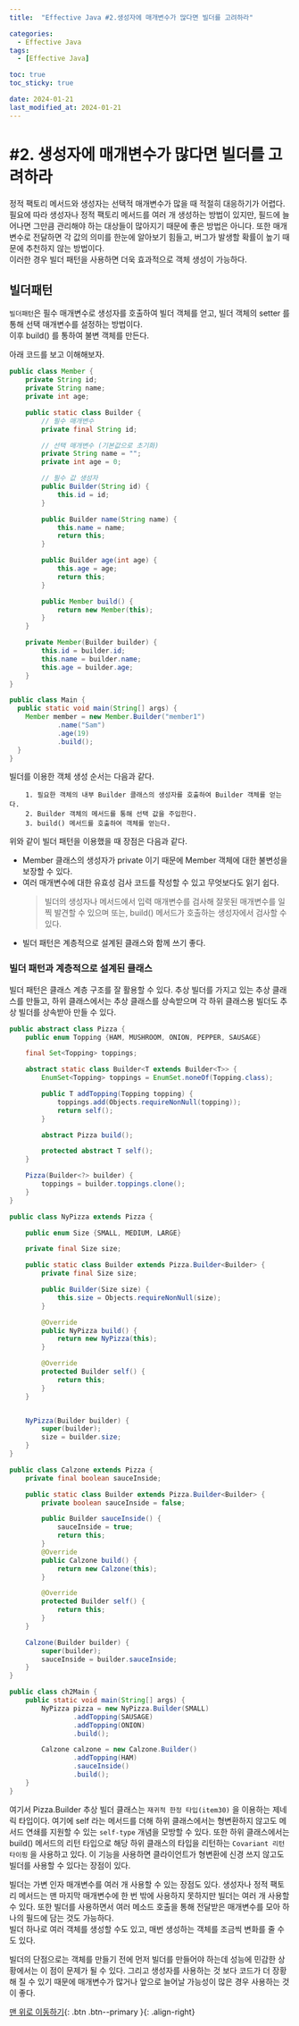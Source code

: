 ```yaml
---
title:  "Effective Java #2.생성자에 매개변수가 많다면 빌더를 고려하라" 

categories:
  - Effective Java
tags:
  - [Effective Java]

toc: true
toc_sticky: true

date: 2024-01-21
last_modified_at: 2024-01-21
---
```



# #2. 생성자에 매개변수가 많다면 빌더를 고려하라

정적 팩토리 메서드와 생성자는 선택적 매개변수가 많을 때 적절히 대응하기가 어렵다. 필요에 따라 생성자나 정적 팩토리 메서드를 여러 개 생성하는 방법이 있지만, 
필드에 늘어나면 그만큼 관리해야 하는 대상들이 많아지기 때문에 좋은 방법은 아니다. 또한 매개변수로 전달하면 각 값의 의미를 한눈에 알아보기 힘들고, 버그가 발생할 확률이 높기 때문에 추천하지 않는 방법이다.  
이러한 경우 빌더 패턴을 사용하면 더욱 효과적으로 객체 생성이 가능하다.

## 빌더패턴
`빌더패턴`은 필수 매개변수로 생성자를 호출하여 빌더 객체를 얻고, 빌더 객체의 setter 를 통해 선택 매개변수를 설정하는 방법이다.  
이후 build() 를 통하여 불변 객체를 만든다.
  
아래 코드를 보고 이해해보자.
```java
public class Member {
    private String id;
    private String name;
    private int age;

    public static class Builder {
        // 필수 매개변수
        private final String id;

        // 선택 매개변수 (기본값으로 초기화)
        private String name = "";
        private int age = 0;

        // 필수 값 생성자
        public Builder(String id) {
            this.id = id;
        }

        public Builder name(String name) {
            this.name = name;
            return this;
        }

        public Builder age(int age) {
            this.age = age;
            return this;
        }

        public Member build() {
            return new Member(this);
        }
    }

    private Member(Builder builder) {
        this.id = builder.id;
        this.name = builder.name;
        this.age = builder.age;
    }
}

public class Main {
  public static void main(String[] args) {
    Member member = new Member.Builder("member1")
            .name("Sam")
            .age(19)
            .build();
  }
}
```
  
  
빌더를 이용한 객체 생성 순서는 다음과 같다.
        
        1. 필요한 객체의 내부 Builder 클래스의 생성자를 호출하여 Builder 객체를 얻는다.
        2. Builder 객체의 메서드를 통해 선택 값을 주입한다.
        3. build() 메서드를 호출하여 객체를 얻는다.
  
위와 같이 빌더 패턴을 이용했을 때 장점은 다음과 같다.  
  
- Member 클래스의 생성자가 private 이기 때문에 Member 객체에 대한 불변성을 보장할 수 있다.
- 여러 매개변수에 대한 유효성 검사 코드를 작성할 수 있고 무엇보다도 읽기 쉽다.
    > 빌더의 생성자나 메서드에서 입력 매개변수를 검사해 잘못된 매개변수를 일찍 발견할 수 있으며 또는, build() 메서드가 호출하는 생성자에서 검사할 수 있다.
- 빌더 패턴은 계층적으로 설계된 클래스와 함께 쓰기 좋다.
  
  
### 빌더 패턴과 계층적으로 설계된 클래스
빌더 패턴은 클래스 계층 구조를 잘 활용할 수 있다. 추상 빌더를 가지고 있는 추상 클래스를 만들고, 하위 클래스에서는 추상 클래스를 상속받으며 각 하위 클래스용 빌더도 추상 
빌더를 상속받아 만들 수 있다.

```java
public abstract class Pizza {
    public enum Topping {HAM, MUSHROOM, ONION, PEPPER, SAUSAGE}

    final Set<Topping> toppings;

    abstract static class Builder<T extends Builder<T>> {
        EnumSet<Topping> toppings = EnumSet.noneOf(Topping.class);

        public T addTopping(Topping topping) {
            toppings.add(Objects.requireNonNull(topping));
            return self();
        }

        abstract Pizza build();

        protected abstract T self();
    }

    Pizza(Builder<?> builder) {
        toppings = builder.toppings.clone();
    }
}
```

```java
public class NyPizza extends Pizza {

    public enum Size {SMALL, MEDIUM, LARGE}

    private final Size size;

    public static class Builder extends Pizza.Builder<Builder> {
        private final Size size;

        public Builder(Size size) {
            this.size = Objects.requireNonNull(size);
        }

        @Override
        public NyPizza build() {
            return new NyPizza(this);
        }

        @Override
        protected Builder self() {
            return this;
        }
    }


    NyPizza(Builder builder) {
        super(builder);
        size = builder.size;
    }
}
```
```java
public class Calzone extends Pizza {
    private final boolean sauceInside;

    public static class Builder extends Pizza.Builder<Builder> {
        private boolean sauceInside = false;

        public Builder sauceInside() {
            sauceInside = true;
            return this;
        }
        @Override
        public Calzone build() {
            return new Calzone(this);
        }

        @Override
        protected Builder self() {
            return this;
        }
    }

    Calzone(Builder builder) {
        super(builder);
        sauceInside = builder.sauceInside;
    }
}
```
```java
public class ch2Main {
    public static void main(String[] args) {
        NyPizza pizza = new NyPizza.Builder(SMALL)
                .addTopping(SAUSAGE)
                .addTopping(ONION)
                .build();

        Calzone calzone = new Calzone.Builder()
                .addTopping(HAM)
                .sauceInside()
                .build();
    }
}
```
  
  
여기서 Pizza.Builder 추상 빌더 클래스는 `재귀적 한정 타입(item30)` 을 이용하는 제네릭 타입이다. 여기에 self 라는 메서드를 더해 하위 클래스에서는 형변환하지 않고도 메서드 연쇄를 지원할 수 있는 `self-type` 개념을 모방할 수 있다. 
또한 하위 클래스에서는 build() 메서드의 리턴 타입으로 해당 하위 클래스의 타입을 리턴하는 `Covariant 리턴 타이핑` 을 사용하고 있다. 이 기능을 사용하면 클라이언트가 형변환에 신경 쓰지 않고도 빌더를 사용할 수 있다는 장점이 있다.
  
  
빌더는 가변 인자 매개변수를 여러 개 사용할 수 있는 장점도 있다. 생성자나 정적 팩토리 메서드는 맨 마지막 매개변수에 한 번 밖에 사용하지 못하지만 빌더는 여러 개 사용할 수 있다. 또한 빌더를 사용하면서 여러 메소드 호출을 통해 전달받은 매개변수를 
모아 하나의 필드에 담는 것도 가능하다.  
빌더 하나로 여러 객체를 생성할 수도 있고, 매번 생성하는 객체를 조금씩 변화를 줄 수도 있다.  
  
  
빌더의 단점으로는 객체를 만들기 전에 먼저 빌더를 만들어야 하는데 성능에 민감한 상황에서는 이 점이 문제가 될 수 있다. 그리고 생성자를 사용하는 것 보다 코드가 더 장황해 질 수 있기 때문에 매개변수가 많거나 앞으로 늘어날 가능성이 많은 경우 사용하는 것이 좋다.


[맨 위로 이동하기](#){: .btn .btn--primary }{: .align-right}

